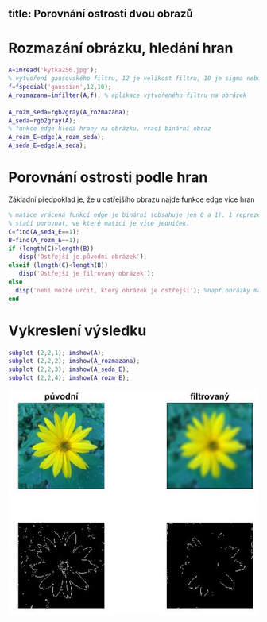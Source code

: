 ﻿title: Porovnání ostrosti dvou obrazů
--- 
# Rozmazání obrázku, hledání hran
 ``` matlab
A=imread('kytka256.jpg');
% vytvoření gausovského filtru, 12 je velikost filtru, 10 je sigma neboli směrodatná odchylka
f=fspecial('gaussian',12,10);
A_rozmazana=imfilter(A,f); % aplikace vytvořeného filtru na obrázek

A_rozm_seda=rgb2gray(A_rozmazana);
A_seda=rgb2gray(A);
% funkce edge hledá hrany na obrázku, vrací binární obraz
A_rozm_E=edge(A_rozm_seda);
A_seda_E=edge(A_seda);

 ```
# Porovnání ostrosti podle hran
Základní předpoklad je, že u ostřejšího obrazu najde funkce edge více hran
 ``` matlab
 % matice vrácená funkcí edge je binární (obsahuje jen 0 a 1). 1 reprezentuje hranu. 
 % stačí porovnat, ve které matici je více jedniček.
C=find(A_seda_E==1); 
B=find(A_rozm_E==1);
if (length(C)>length(B))
    disp('Ostřejší je původní obrázek');
elseif (length(C)<length(B))
    disp('Ostřejší je filrovaný obrázek');
else
   disp('není možné určit, který obrázek je ostřejší'); %např.obrázky mají stejný počet hran  
end 
 ```
# Vykreslení výsledku
 ``` matlab
subplot (2,2,1); imshow(A);
subplot (2,2,2); imshow(A_rozmazana);
subplot (2,2,3); imshow(A_seda_E);
subplot (2,2,4); imshow(A_rozm_E);  
 ```
 
 ![](../media/compare_sharpness_result.jpg)

